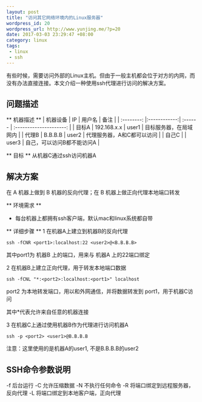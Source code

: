 ```yaml
--- 
layout: post
title: "访问其它网络环境内的Linux服务器"
wordpress_id: 20
wordpress_url: http://www.yunjing.me/?p=20
date: 2017-03-03 23:29:47 +08:00
category: linux
tags: 
 - linux
 - ssh
---
```


有些时候，需要访问外部的Linux主机。但由于一般主机都会位于对方的内网，而没有办法直接连接。本文介绍一种使用ssh代理进行访问的解决方案。

问题描述
---

** 机器描述 **
| 机器设备   |    IP         | 用户名  |   备注                   |
| :--------: |:------------:| :------ | :---------------------: |
| 目标A      | 192.168.x.x   | user1  | 目标服务器，在局域网内     |
| 代理B      | B.B.B.B       | user2  | 代理服务器，A和C都可以访问 |
| 自己C      |               | user3  | 自己，可以访问B都不能访问A |

** 目标 **
从机器C通过ssh访问机器A


解决方案
---

在 A 机器上做到 B 机器的反向代理；在 B 机器上做正向代理本地端口转发

** 环境需求 **
* 每台机器上都拥有ssh客户端，默认mac和linux系统都自带

** 详细步骤 **
1 在机器A上建立到机器B的反向代理

```shell
ssh -fCNR <port1>:localhost:22 <user2>@<B.B.B.B>
```

其中port1为 机器B 上的端口，用来与 机器A 上的22端口绑定

2 在机器B上建立正向代理，用于转发本地端口数据

```shell
ssh -fCNL "*:<port2>:localhost:<port1>" localhost
```

port2 为本地转发端口，用以和外网通信，并将数据转发到 port1，用于机器C访问

其中*代表允许来自任意的机器连接

3 在机器C上通过使用机器B作为代理进行访问机器A

```shell
ssh -p <port2> <user1>@B.B.B.B
```

注意：这里使用的是机器A的user1, 不是B.B.B.B的user2


SSH命令参数说明
---

-f 后台运行
-C 允许压缩数据
-N 不执行任何命令
-R 将端口绑定到远程服务器，反向代理
-L 将端口绑定到本地客户端，正向代理

